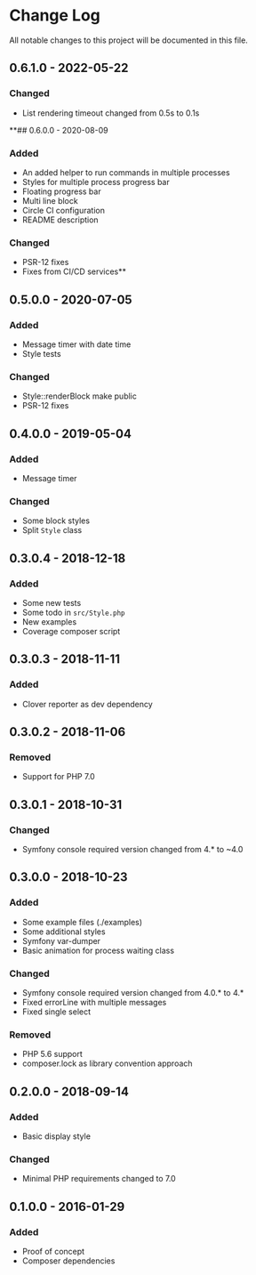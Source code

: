 # Change Log
All notable changes to this project will be documented in this file.

## 0.6.1.0 - 2022-05-22
### Changed
* List rendering timeout changed from 0.5s to 0.1s

**## 0.6.0.0 - 2020-08-09
### Added
* An added helper to run commands in multiple processes
* Styles for multiple process progress bar
* Floating progress bar
* Multi line block
* Circle CI configuration
* README description
### Changed
* PSR-12 fixes
* Fixes from CI/CD services**

## 0.5.0.0 - 2020-07-05
### Added
* Message timer with date time
* Style tests
### Changed
* Style::renderBlock make public
* PSR-12 fixes

## 0.4.0.0 - 2019-05-04
### Added
* Message timer
### Changed
* Some block styles
* Split `Style` class

## 0.3.0.4 - 2018-12-18
### Added
* Some new tests
* Some todo in `src/Style.php`
* New examples
* Coverage composer script

## 0.3.0.3 - 2018-11-11
### Added
* Clover reporter as dev dependency

## 0.3.0.2 - 2018-11-06
### Removed
* Support for PHP 7.0

## 0.3.0.1 - 2018-10-31
### Changed
* Symfony console required version changed from 4.* to ~4.0

## 0.3.0.0 - 2018-10-23
### Added
* Some example files (./examples)
* Some additional styles
* Symfony var-dumper
* Basic animation for process waiting class
### Changed
* Symfony console required version changed from 4.0.* to 4.*
* Fixed errorLine with multiple messages
* Fixed single select
### Removed
* PHP 5.6 support
* composer.lock as library convention approach

## 0.2.0.0 - 2018-09-14
### Added
* Basic display style
### Changed
* Minimal PHP requirements changed to 7.0

## 0.1.0.0 - 2016-01-29
### Added
* Proof of concept
* Composer dependencies
